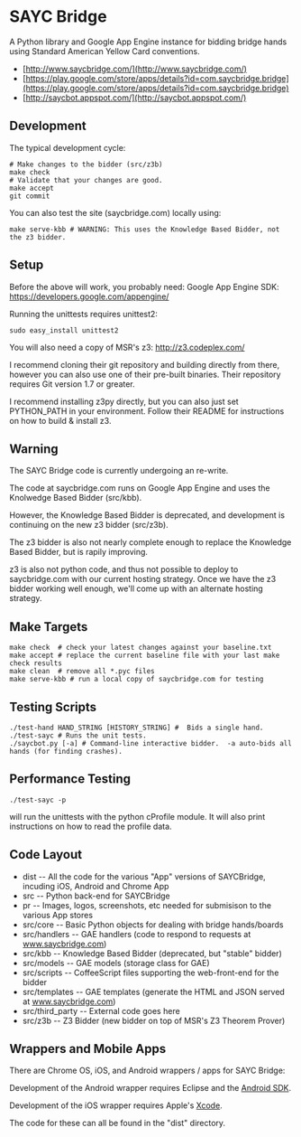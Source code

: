 SAYC Bridge
===========

A Python library and Google App Engine instance for bidding bridge hands
using Standard American Yellow Card conventions.

- [http://www.saycbridge.com/](http://www.saycbridge.com/)
- [https://play.google.com/store/apps/details?id=com.saycbridge.bridge](https://play.google.com/store/apps/details?id=com.saycbridge.bridge)
- [http://saycbot.appspot.com/](http://saycbot.appspot.com/)

Development
-----------

The typical development cycle:

    # Make changes to the bidder (src/z3b)
    make check
    # Validate that your changes are good.
    make accept
    git commit

You can also test the site (saycbridge.com) locally using:

    make serve-kbb # WARNING: This uses the Knowledge Based Bidder, not the z3 bidder.

Setup
-----

Before the above will work, you probably need:
Google App Engine SDK:
https://developers.google.com/appengine/

Running the unittests requires unittest2:

    sudo easy_install unittest2

You will also need a copy of MSR's z3:
http://z3.codeplex.com/

I recommend cloning their git repository and building directly from there,
however you can also use one of their pre-built binaries.
Their repository requires Git version 1.7 or greater.

I recommend installing z3py directly, but you can also just set PYTHON_PATH in your environment.
Follow their README for instructions on how to build & install z3.

Warning
-------

The SAYC Bridge code is currently undergoing an re-write.

The code at saycbridge.com runs on Google App Engine
and uses the Knolwedge Based Bidder (src/kbb).

However, the Knowledge Based Bidder is deprecated, and
development is continuing on the new z3 bidder (src/z3b).

The z3 bidder is also not nearly complete enough to replace
the Knowledge Based Bidder, but is rapily improving.

z3 is also not python code, and thus not possible
to deploy to saycbridge.com with our current hosting strategy.
Once we have the z3 bidder working well enough, we'll come
up with an alternate hosting strategy.

Make Targets
------------

    make check  # check your latest changes against your baseline.txt
    make accept # replace the current baseline file with your last make check results
    make clean  # remove all *.pyc files
    make serve-kbb # run a local copy of saycbridge.com for testing

Testing Scripts
---------------

    ./test-hand HAND_STRING [HISTORY_STRING] #  Bids a single hand.
    ./test-sayc # Runs the unit tests.
    ./saycbot.py [-a] # Command-line interactive bidder.  -a auto-bids all hands (for finding crashes).

Performance Testing
-------------------

    ./test-sayc -p

will run the unittests with the python cProfile module.
It will also print instructions on how to read the profile data.

Code Layout
-----------

- dist -- All the code for the various "App" versions of SAYCBridge, incuding iOS, Android and Chrome App
- src -- Python back-end for SAYCBridge
- pr -- Images, logos, screenshots, etc needed for submisison to the various App stores
- src/core -- Basic Python objects for dealing with bridge hands/boards
- src/handlers -- GAE handlers (code to respond to requests at www.saycbridge.com)
- src/kbb -- Knowledge Based Bidder (deprecated, but "stable" bidder)
- src/models -- GAE models (storage class for GAE)
- src/scripts -- CoffeeScript files supporting the web-front-end for the bidder
- src/templates -- GAE templates (generate the HTML and JSON served at www.saycbridge.com)
- src/third_party -- External code goes here
- src/z3b -- Z3 Bidder (new bidder on top of MSR's Z3 Theorem Prover)

Wrappers and Mobile Apps
------------------------

There are Chrome OS, iOS, and Android wrappers / apps for SAYC Bridge:

Development of the Android wrapper requires Eclipse and the [Android SDK](http://developer.android.com/sdk/).

Development of the iOS wrapper requires Apple's [Xcode](https://developer.apple.com/xcode/).

The code for these can all be found in the "dist" directory.
